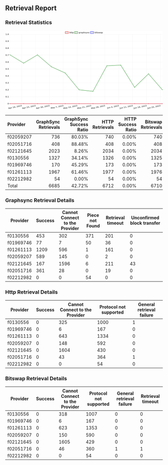 ## Retrieval Report
### Retrieval Statistics
<img src="https://raw.githubusercontent.com/data-preservation-programs/filplus-checker-assets/main/filecoin-project/filecoin-plus-large-datasets/issues/1476/1687846806065.png"/>

| Provider  | GraphSync Retrievals | GraphSync Success Ratio | HTTP Retrievals | HTTP Success Ratio | Bitswap Retrievals | Bitswap Success Ratio |
| :-------- | -------------------: | ----------------------: | --------------: | -----------------: | -----------------: | --------------------: |
| f02059207 |                  736 |                  80.03% |             740 |              0.00% |                740 |                 0.00% |
| f02051716 |                  408 |                  88.48% |             408 |              0.00% |                408 |                 0.00% |
| f02121645 |                 2023 |                   8.26% |            2034 |              0.00% |               2034 |                 0.00% |
| f0130556  |                 1327 |                  34.14% |            1326 |              0.00% |               1325 |                 0.00% |
| f01969746 |                  170 |                  45.29% |             173 |              0.00% |                173 |                 0.00% |
| f01261113 |                 1967 |                  61.46% |            1977 |              0.00% |               1976 |                 0.00% |
| f02212982 |                   54 |                   0.00% |              54 |              0.00% |                 54 |                 0.00% |
| Total     |                 6685 |                  42.72% |            6712 |              0.00% |               6710 |                 0.00% |

### Graphsync Retrieval Details
| Provider  | Success | Cannot Connect to the Provider | Piece not Found | Retrieval timeout | Unconfirmed block transfer |
| --------- | ------- | ------------------------------ | --------------- | ----------------- | -------------------------- |
| f0130556  | 453     | 302                            | 371             | 201               | 0                          |
| f01969746 | 77      | 7                              | 50              | 36                | 0                          |
| f01261113 | 1209    | 596                            | 1               | 161               | 0                          |
| f02059207 | 589     | 145                            | 0               | 2                 | 0                          |
| f02121645 | 167     | 1596                           | 6               | 211               | 43                         |
| f02051716 | 361     | 28                             | 0               | 19                | 0                          |
| f02212982 | 0       | 0                              | 54              | 0                 | 0                          |

### Http Retrieval Details
| Provider  | Success | Cannot Connect to the Provider | Protocol not supported | General retrieval failure |
| --------- | ------- | ------------------------------ | ---------------------- | ------------------------- |
| f0130556  | 0       | 325                            | 1000                   | 1                         |
| f01969746 | 0       | 6                              | 167                    | 0                         |
| f01261113 | 0       | 643                            | 1334                   | 0                         |
| f02059207 | 0       | 148                            | 592                    | 0                         |
| f02121645 | 0       | 1604                           | 430                    | 0                         |
| f02051716 | 0       | 43                             | 364                    | 1                         |
| f02212982 | 0       | 0                              | 54                     | 0                         |

### Bitswap Retrieval Details
| Provider  | Success | Cannot Connect to the Provider | Protocol not supported | General retrieval failure | Retrieval timeout |
| --------- | ------- | ------------------------------ | ---------------------- | ------------------------- | ----------------- |
| f0130556  | 0       | 318                            | 1007                   | 0                         | 0                 |
| f01969746 | 0       | 6                              | 167                    | 0                         | 0                 |
| f01261113 | 0       | 623                            | 1353                   | 0                         | 0                 |
| f02059207 | 0       | 150                            | 590                    | 0                         | 0                 |
| f02121645 | 0       | 1605                           | 429                    | 0                         | 0                 |
| f02051716 | 0       | 46                             | 360                    | 1                         | 1                 |
| f02212982 | 0       | 0                              | 54                     | 0                         | 0                 |
